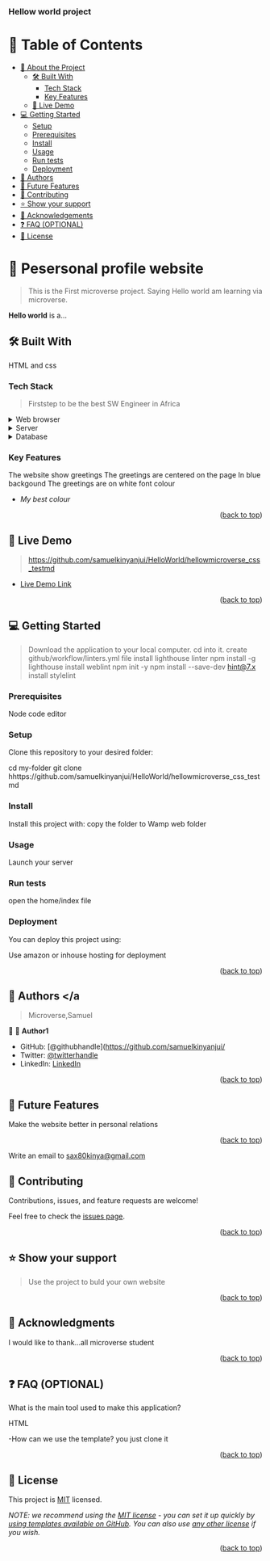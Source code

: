 <a name="readme-top"></a>

  <br/>

  <h3><b>Hellow world project</b></h3>

</div>

<!-- TABLE OF CONTENTS -->

# 📗 Table of Contents

- [📖 About the Project](#about-project)
  - [🛠 Built With](#built-with)
    - [Tech Stack](#tech-stack)
    - [Key Features](#key-features)
  - [🚀 Live Demo](#live-demo)
- [💻 Getting Started](#getting-started)
  - [Setup](#setup)
  - [Prerequisites](#prerequisites)
  - [Install](#install)
  - [Usage](#usage)
  - [Run tests](#run-tests)
  - [Deployment](#deployment)
- [👥 Authors](#authors)
- [🔭 Future Features](#future-features)
- [🤝 Contributing](#contributing)
- [⭐️ Show your support](#support)
- [🙏 Acknowledgements](#acknowledgements)
- [❓ FAQ (OPTIONAL)](#faq)
- [📝 License](#license)

<!-- PROJECT DESCRIPTION -->

# 📖 Pesersonal profile website <a name="about-project"></a>

> This is the First microverse project. Saying Hello world am learning via microverse.

**Hello world** is a...

## 🛠 Built With <a name="built-with"></a>
HTML and css 
### Tech Stack <a name="tech-stack"></a>

> Firststep to be the best SW Engineer in Africa

<details>
  <summary>Web browser</summary>
  <ul>
    <li><a href="https://reactjs.org/">Any web broweser/mostly mozila/firefox</a></li>
  </ul>
</details>

<details>
  <summary>Server</summary>
  <ul>
    <li><a href="https://expressjs.com/">Express.js</a></li>
  </ul>
</details>

<details>
<summary>Database</summary>
  <ul>
    <li>>No database is needed</li>
  </ul>
</details>

<!-- Features -->

### Key Features <a name="key-features"></a>

The website show greetings
The greetings are centered on the page
In blue backgound
The greetings are on white font colour

- *My best colour*


<p align="right">(<a href="#readme-top">back to top</a>)</p>

<!-- LIVE DEMO -->

## 🚀 Live Demo <a name="live-demo"></a>

> https://github.com/samuelkinyanjui/HelloWorld/hellowmicroverse_css_testmd

- [Live Demo Link](https://github.com/samuelkinyanjui/HelloWorld/main...hellowmicroverse_css_testmd)

<p align="right">(<a href="#readme-top">back to top</a>)</p>

<!-- GETTING STARTED -->

## 💻 Getting Started <a name="getting-started"></a>

> Download the application to your local computer.
> cd into it.
>create github/workflow/linters.yml file
>install lighthouse linter npm install -g lighthouse
>install weblint
>npm init -y 
>npm install --save-dev hint@7.x
>install stylelint 


### Prerequisites
Node
code editor 
<!--
Example command:

```sh
 gem install rails
```
 -->

### Setup

Clone this repository to your desired folder:


  cd my-folder
  git clone hhttps://github.com/samuelkinyanjui/HelloWorld/hellowmicroverse_css_testmd


### Install

Install this project with:
copy the folder to Wamp web folder

### Usage

Launch your server



### Run tests

open the home/index file


### Deployment

You can deploy this project using:

Use amazon or inhouse hosting for deployment

<p align="right">(<a href="#readme-top">back to top</a>)</p>

<!-- AUTHORS -->

## 👥 Authors <a name="authors"></a
> Microverse,Samuel

👤
👤 **Author1**

- GitHub: [@githubhandle](https://github.com/samuelkinyanjui/
- Twitter: [@twitterhandle](https://twitter.com/sax80kinya)
- LinkedIn: [LinkedIn](https://linkedin.com/in/samuelkinta)

<p align="right">(<a href="#readme-top">back to top</a>)</p>

<!-- FUTURE FEATURES -->

## 🔭 Future Features <a name="future-features"></a>



Make the website better in personal relations


<p align="right">(<a href="#readme-top">back to top</a>)</p>

<!-- CONTRIBUTING -->
Write an email to sax80kinya@gmail.com

## 🤝 Contributing <a name="contributing"></a>

Contributions, issues, and feature requests are welcome!

Feel free to check the [issues page](../../issues/).

<p align="right">(<a href="#readme-top">back to top</a>)</p>

<!-- SUPPORT -->

## ⭐️ Show your support <a name="support"></a>

>Use the project to buld your own website

<p align="right">(<a href="#readme-top">back to top</a>)</p>

<!-- ACKNOWLEDGEMENTS -->

## 🙏 Acknowledgments <a name="acknowledgements"></a>



I would like to thank...all microverse student

<p align="right">(<a href="#readme-top">back to top</a>)</p>

<!-- FAQ (optional) -->

## ❓ FAQ (OPTIONAL) <a name="faq"></a>



What is the main tool used to make this application?

  HTML

-How can we use the template?
you just clone it


<p align="right">(<a href="#readme-top">back to top</a>)</p>

<!-- LICENSE -->

## 📝 License <a name="license"></a>

This project is [MIT](./LICENSE) licensed.

_NOTE: we recommend using the [MIT license](https://choosealicense.com/licenses/mit/) - you can set it up quickly by [using templates available on GitHub](https://docs.github.com/en/communities/setting-up-your-project-for-healthy-contributions/adding-a-license-to-a-repository). You can also use [any other license](https://choosealicense.com/licenses/) if you wish._

<p align="right">(<a href="#readme-top">back to top</a>)</p>
